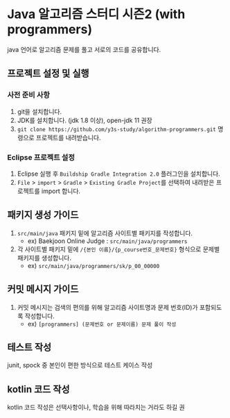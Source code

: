 # Java 알고리즘 스터디 시즌2 (with programmers)

java 언어로 알고리즘 문제를 풀고 서로의 코드를 공유합니다.

## 프로젝트 설정 및 실행

### 사전 준비 사항
1. git을 설치합니다.
2. JDK를 설치합니다. (jdk 1.8 이상), open-jdk 11 권장
3. `git clone https://github.com/y3s-study/algorithm-programmers.git` 명령으로 프로젝트를 내려받습니다.

### Eclipse 프로젝트 설정
1. Eclipse 실행 후 `Buildship Gradle Integration 2.0` 플러그인을 설치합니다.
2. `File` > `import` > `Gradle` > `Existing Gradle Project`를 선택하여 내려받은 프로젝트를 import 합니다.


## 패키지 생성 가이드
1. `src/main/java` 패키지 밑에 알고리즘 사이트별 패키지를 작성합니다.
    - ex) Baekjoon Online Judge : `src/main/java/programmers`
2. 각 사이트별 패키지 밑에 `/{본인 이름}/{p_course번호_문제번호}` 형식으로 문제별 패키지를 생성합니다.
    - ex) `src/main/java/programmers/sk/p_00_00000`

## 커밋 메시지 가이드
1. 커밋 메시지는 검색의 편의를 위해 알고리즘 사이트명과 문제 번호(ID)가 포함되도록 작성합니다.
    - ex) `[programmers] (문제번호 or 문제이름) 문제 풀이 작성`
   
## 테스트 작성
junit, spock 중 본인이 편한 방식으로 테스트 케이스 작성

## kotlin 코드 작성
kotlin 코드 작성은 선택사항이나, 학습을 위해 따라치는 거라도 하길 권
